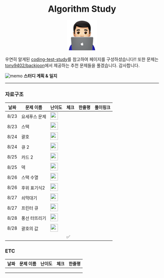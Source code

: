 

<div align="center">
    <h1>
        Algorithm Study
    </h1>
    <img src='logo.png'/ width='20%'>
</div>



우연히 알게된 [coding-test-study](https://github.com/boostcamp-ai-tech-4/coding-test-study)를 참고하여 페이지를 구성하셨습니다!! 또한 문제는 [tony9402/backjoon](tony9402/backjoon)에서 제공하는 추천 문제들을 풀겠습니다. 감사합니다.



 ![memo](https://github.githubassets.com/images/icons/emoji/unicode/1f4dd.png) **스터디 계획 & 일지**

---

### **자료구조**

| 날짜 | 문제 이름     | 난이도                                                       | 체크 | 한줄평 | 풀이링크 |
| ---- | ------------- | ------------------------------------------------------------ | ---- | ------ | -------- |
| 8/23 | 요세푸스 문제 | <img height="25px" width="25px" src="https://static.solved.ac/tier_small/6.svg"/> |      |        |          |
| 8/23 | 스택          | <img height="25px" width="25px" src="https://static.solved.ac/tier_small/7.svg"/> |      |        |          |
| 8/24 | 괄호          | <img height="25px" width="25px" src="https://static.solved.ac/tier_small/7.svg"/> |      |        |          |
| 8/24 | 큐 2          | <img height="25px" width="25px" src="https://static.solved.ac/tier_small/7.svg"/> |      |        |          |
| 8/25 | 카드 2        | <img height="25px" width="25px" src="https://static.solved.ac/tier_small/7.svg"/> |      |        |          |
| 8/25 | 덱            | <img height="25px" width="25px" src="https://static.solved.ac/tier_small/7.svg"/> |      |        |          |
| 8/26 | 스택 수열     | <img height="25px" width="25px" src="https://static.solved.ac/tier_small/8.svg"/> |      |        |          |
| 8/26 | 후위 표기식2  | <img height="25px" width="25px" src="https://static.solved.ac/tier_small/8.svg"/> |      |        |          |
| 8/27 | 쇠막대기      | <img height="25px" width="25px" src="https://static.solved.ac/tier_small/8.svg"/> |      |        |          |
| 8/27 | 프린터 큐     | <img height="25px" width="25px" src="https://static.solved.ac/tier_small/8.svg"/> |      |        |          |
| 8/28 | 풍선 터뜨리기 | <img height="25px" width="25px" src="https://static.solved.ac/tier_small/8.svg"/> |      |        |          |
| 8/28 | 괄호의 값     | <img height="25px" width="25px" src="https://static.solved.ac/tier_small/9.svg"/> |      |        |          |
|      |               |                                                              | ✅    |        |          |

### ETC

| 날짜 | 문제 이름 | 난이도 | 체크 | 한줄평 |
| ---- | --------- | ------ | ---- | ------ |
|      |           |        |      |        |
|      |           |        |      |        |
|      |           |        |      |        |



